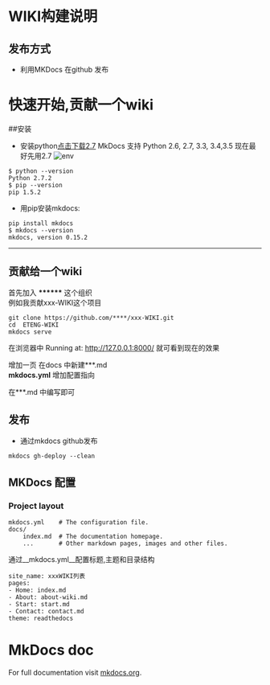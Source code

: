 # WIKI构建说明
## 发布方式

* 利用MKDocs 在github 发布

# 快速开始,贡献一个wiki

##安装

* 安装python[点击下载2.7](https://www.python.org/ftp/python/2.7.11/python-2.7.11.msi)
MkDocs 支持 Python 2.6, 2.7, 3.3, 3.4,3.5 现在最好先用2.7
![env](img/pythoninstall.png)
```
$ python --version
Python 2.7.2
$ pip --version
pip 1.5.2
```
	
* 用pip安装mkdocs:

```
pip install mkdocs
$ mkdocs --version
mkdocs, version 0.15.2
```
	
------------------------------------
## 贡献给一个wiki 
 首先加入 __******__ 这个组织   
 例如我贡献xxx-WIKI这个项目

``` 
git clone https://github.com/****/xxx-WIKI.git
cd	ETENG-WIKI
mkdocs serve
```

在浏览器中 Running at: http://127.0.0.1:8000/ 就可看到现在的效果 

增加一页   在docs 中新建***.md  
__mkdocs.yml__ 增加配置指向

在***.md 中编写即可 
## 发布 
  
* 通过mkdocs github发布

```
mkdocs gh-deploy --clean
```


## MKDocs 配置

### Project layout

    mkdocs.yml    # The configuration file.
    docs/
        index.md  # The documentation homepage.
        ...       # Other markdown pages, images and other files.
       
 通过__mkdocs.yml__配置标题,主题和目录结构
 
	site_name: xxxWIKI列表
	pages:
	- Home: index.md
	- About: about-wiki.md
	- Start: start.md
	- Contact: contact.md
	theme: readthedocs
   

# MkDocs doc 
For full documentation visit [mkdocs.org](http://mkdocs.org).


